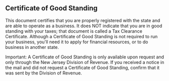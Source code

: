 ## Certificate of Good Standing

This document certifies that you are properly registered with the state and are able to operate as a business. It does NOT indicate that you are in good standing with your taxes; that document is called a Tax Clearance Certificate. Although a Certificate of Good Standing is not required to run your business, you'll need it to apply for financial resources, or to do business in another state.

Important: A Certificate of Good Standing is only available upon request and only through the New Jersey Division of Revenue. If you received a notice in the mail and did not request a Certificate of Good Standing, confirm that it was sent by the Division of Revenue.
